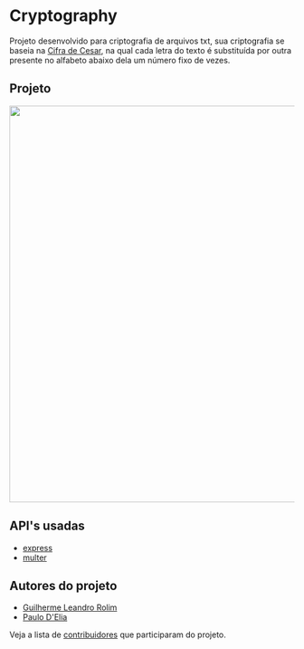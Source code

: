 # Cryptography

Projeto desenvolvido para criptografia de arquivos txt, sua criptografia se baseia na [Cifra de Cesar](https://pt.wikipedia.org/wiki/Cifra_de_C%C3%A9sar), na qual cada letra do texto é substituída por outra presente no alfabeto abaixo dela um número fixo de vezes.


## Projeto
<p align="center">
    <img width=700 src="https://github.com/Guirdy/encryption-project/blob/master/public/img/cyber-security-print.png?raw=true">
</p>

## API's usadas

* [express](https://github.com/expressjs/express)
* [multer](https://github.com/expressjs/multer)


## Autores do projeto

* [Guilherme Leandro Rolim](https://github.com/Guirdy)
* [Paulo D'Elia](https://github.com/paulodelia)


Veja a lista de [contribuidores](https://github.com/Guirdy/encryption-project/graphs/contributors) que participaram do projeto.
